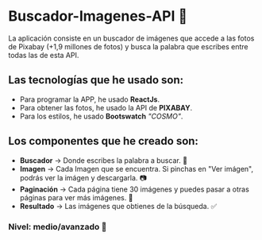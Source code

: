 # Buscador-Imagenes-API :rocket: 
La aplicación consiste en un buscador de imágenes que accede a las fotos de Pixabay (+1,9 millones de fotos) y busca la palabra que escribes entre todas las de esta API. 

## Las tecnologías que he usado son:
- Para programar la APP, he usado **ReactJs**.
- Para obtener las fotos, he usado la API de **PIXABAY**.
- Para los estilos, he usado **Bootswatch** *"COSMO"*.

## Los componentes que he creado son:
- **Buscador** -> Donde escribes la palabra a buscar. :mag_right:
- **Imagen** -> Cada Imagen que se encuentra. Si pinchas en "Ver imágen", podrás ver la imágen y descargarla. :camera:
- **Paginación** -> Cada página tiene 30 imágenes y puedes pasar a otras páginas para ver más imágenes. :book:
- **Resultado** -> Las imágenes que obtienes de la búsqueda. :white_check_mark:

### Nivel: medio/avanzado :closed_book:


